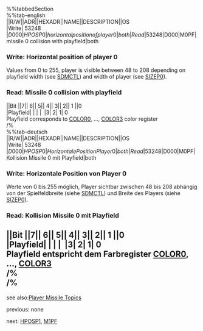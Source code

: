 %%tabbedSection  
%%tab-english  
||R/W||ADR||HEXADR||NAME||DESCRIPTION||OS  
|Write| 53248 |$D000|HPOSP0|horizontal position of player 0|both  
|Read| 53248 |$D000|M0PF|missile 0 collision with playfield|both  
  
### Write: Horizontal position of player 0  
Values from 0 to 255, player is visible between 48 to 208 depending on playfield width (see [SDMCTL](../SDMCTL/index.md)) and width of player (see [SIZEP0](../SIZEP0/index.md)).  
### Read: Missile 0 collision with playfield  
  
||Bit ||7|| 6|| 5|| 4|| 3|| 2|| 1 ||0  
|Playfield| | | |  |3| 2| 1| 0  
Playfield corresponds to [COLOR0](../COLOR0/index.md), ..., [COLOR3](../COLOR3/index.md) color register  
/%  
%%tab-deutsch  
||R/W||ADR||HEXADR||NAME||DESCRIPTION||OS  
|Write| 53248 |$D000|HPOSP0|Horizontale Position Player 0|both  
|Read| 53248 |$D000|M0PF|Kollision Missile 0 mit Playfield|both  
  
### Write: Horizontale Position von Player 0  
Werte von 0 bis 255 möglich, Player sichtbar zwischen 48 bis 208 abhängig von der Spielfeldbreite (siehe [SDMCTL](../SDMCTL/index.md)) und Breite des Players (siehe [SIZEP0](../SIZEP0/index.md)).  
  
### Read: Kollision Missile 0 mit Playfield  
  
||Bit ||7|| 6|| 5|| 4|| 3|| 2|| 1 ||0  
|Playfield| | | |  |3| 2| 1| 0  
Playfield entspricht dem Farbregister [COLOR0](../COLOR0/index.md), ..., [COLOR3](../COLOR3/index.md)  
/%  
/%  
---
see also:[Player Missile Topics](../Pm_topics/index.md)  
  
previous: none  
  
next: [HPOSP1](../HPOSP1/index.md), [M1PF](../HPOSP1/index.md)  

